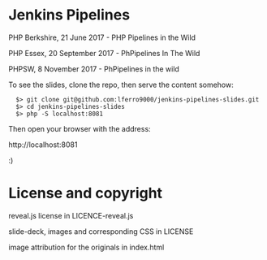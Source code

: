 # Jenkins Pipelines

PHP Berkshire, 21 June 2017 - PHP Pipelines in the Wild

PHP Essex, 20 September 2017 - PhPipelines In The Wild

PHPSW, 8 November 2017 - PhPipelines in the wild 


To see the slides, clone the repo, then serve the content somehow:

```
  $> git clone git@github.com:lferro9000/jenkins-pipelines-slides.git
  $> cd jenkins-pipelines-slides
  $> php -S localhost:8081
```

Then open your browser with the address:

http://localhost:8081

:)

# License and copyright

reveal.js license in LICENCE-reveal.js

slide-deck, images and corresponding CSS in LICENSE

image attribution for the originals in index.html

